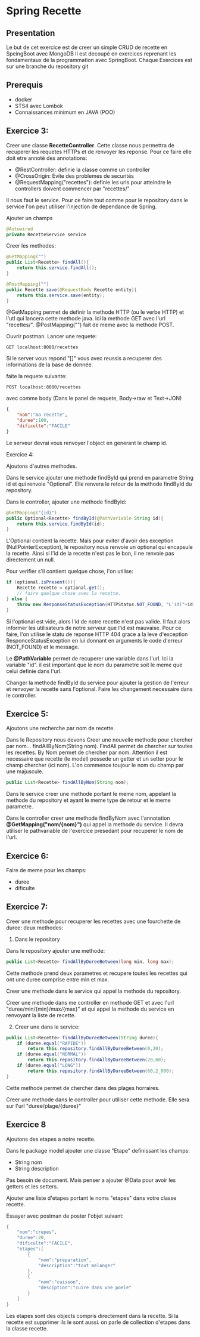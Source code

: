 # Spring Recette

## Presentation

Le but de cet exercice est de creer un simple CRUD de recette en SpeingBoot avec MongoDB
Il est decoupé en exercices reprenant les fondamentaux de la programmation avec SpringBoot.
Chaque Exercices est sur une branche du repository git

## Prerequis

- docker
- STS4 avec Lombok
- Connaissances minimum en JAVA (POO)

## Exercice 3:

Creer une classe **RecetteController**. Cette classe nous permettra de recuperer les requetes HTTPs et de renvoyer les reponse. Pour ce faire elle doit etre annoté des annotations:
- @RestController: definie la classe comme un controller
- @CrossOrigin: Evite des problemes de securités
- @RequestMapping("recettes"): definie les urls pour atteindre le controllers doivent commencer par "recettes/"
  
Il nous faut le service. Pour ce faire tout comme pour le repository dans le service l'on peut utiliser l'injection de dependance de Spring.

Ajouter un champs
```java
@Autowired
private RecetteService service 
```

Creer les methodes:
```java
@GetMapping("")
public List<Recette> findAll(){
    return this.service.findAll();
}

@PostMapping("")
public Recette save(@RequestBody Recette entity){
    return this.service.save(entity);
}
```

@GetMapping permet de definir la methode HTTP (ou le verbe HTTP) et l'utl qui lancera cette methode java. Ici la methode GET avec l'url "recettes/". @PostMapping("") fait de meme avec la methode POST.

Ouvrir postman. Lancer une requete:
```HTTP
GET localhost:8080/recettes
```
Si le server vous repond "[]" vous avec reussis a recuperer des informations de la base de donnée.

faite la requete suivante:
```HTTP
POST localhost:8080/recettes
```
avec comme body (Dans le panel de requete, Body->raw et Text->JON)
```JSON
{
    "nom":"ma recette",
    "duree":100,
    "dificulte":"FACILE"
}
```
Le serveur devrai vous renvoyer l'object en generant le champ id.

Exercice 4:

Ajoutons d'autres methodes.

Dans le service ajouter une methode findById qui prend en parametre String id et qui renvoie "Optional<Recette>". Elle renvera le retour de la methode findById du repository. 

Dans le controller, ajouter une methode findById:
```java
@GetMapping("{id}")
public Optional<Recette> findById(@PathVariable String id){
    return this.service.findById(id);
}
```

L'Optional contient la recette. Mais pour eviter d'avoir des exception (NullPointerException), le repository nous renvoie un optional qui encapsule la recette. Ainsi si l'id de la recette n'est pas le bon, il ne renvoie pas directement un null.

Pour verifier s'il contient quelque chose, l'on utilise:
```java
if (optional.isPresent()){
    Recette recette = optional.get();
    // faire quelque chose avec la recette.
} else {
    throw new ResponseStatusException(HTTPStatus.NOT_FOUND, "L'id("+id+") de ka recette n'est pas valide.)");
}
```
Si l'optional est vide, alors l'id de notre recette n'est pas valide. Il faut alors informer les utilisateurs de notre serveur que l'id est mauvaise. Pour ce faire, l'on utilise le statu de reponse HTTP 404 grace a la leve d'exception ResponceStatusException en lui donnant en arguments le code d'erreur (NOT_FOUND) et le message.

Le **@PathVariable** permet de recuperer une variable dans l'url. Ici la variable "id". il est important que le nom du parametre soit le meme que celui definie dans l'url.

Changer la methode findById du service pour ajouter la gestion de l'erreur et renvoyer la recette sans l'optional. Faire les changement necessaire dans le controller.

## Exercice 5:

Ajoutons une recherche par nom de recette.

Dans le Repository nous devons Creer une nouvelle methode pour chercher par nom... findAllByNom(String nom). FindAll permet de chercher sur toutes les recettes. By Nom permet de chercher par nom. Attention il est necessaire que recette (le model) possede un getter et un setter pour le champ chercher (ici nom). L'on commence toujour le nom du champ par une majuscule.
```java
public List<Recette> findAllByNom(String nom);
```

Dans le service creer une methode portant le meme nom, appelant la methode du repository et ayant le meme type de retour et le meme parametre.

Dans le controller creer une methode findByNom avec l'annotation **@GetMapping("nom/{nom}")** qui appel la methode du service. Il devra utiliser le pathvariable de l'exercice presedant pour recuperer le nom de l'url.

## Exercice 6:

Faire de meme pour les champs:
- duree
- dificulte

## Exercice 7:

Creer une methode pour recuperer les recettes avec une fourchette de duree: deux methodes:

1. Dans le repository

Dans le repository ajouter une methode:
```Java
public List<Recette> findAllByDureeBetween(long min, long max);
```

Cette methode prend deux parametres et recupere toutes les recettes qui ont une duree comprise entre min et max.

Creer une methode dans le service qui appel la methode du repository.

Creer une methode dans me controller en methode GET et avec l'url "duree/min/{min}/max/{max}" et qui appel la methode du service en renvoyant la liste de recette.

2. Creer une dans le service:
```Java
public List<Recette> findAllByDureeBetween(String duree){
    if (duree.equal("RAPIDE"))
        return this.repository.findAllByDureeBetween(0,20);
    if (duree.equal("NORMAL"))
        return this.repository.findAllByDureeBetween(20,60);
    if (duree.equal("LONG"))
        return this.repository.findAllByDureeBetween(60,2_000);
}
```

Cette methode permet de chercher dans des plages horraires.

Creer une methode dans le controller pour utiliser cette methode. Elle sera sur l'url "duree/plage/{duree}"

## Exercice 8

Ajoutons des etapes a notre recette.

Dans le package model ajouter une classe "Etape" definissant les champs:
- String nom
- String description

Pas besoin de document. Mais penser a ajouter @Data pour avoir les getters et les setters.

Ajouter une liste d'etapes portant le noms "etapes" dans votre classe recette.

Essayer avec postman de poster l'objet suivant:
```java
{
    "nom":"crepes",
    "duree":20,
    "dificulte":"FACILE",
    "etapes":[
        {
            "nom":"preparation",
            "description":"tout melanger"
        },
        {
            "nom":"cuisson",
            "desciption":"cuire dans une poele"
        }
    ]
}
```

Les etapes sont des objects compris directement dans la recette. Si la recette est supprimer ils le sont aussi. on parle de collection d'etapes dans la classe recette.

